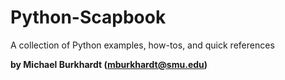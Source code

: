 # Python-Scapbook
A collection of Python examples, how-tos, and quick references

**by Michael Burkhardt (mburkhardt@smu.edu)**
